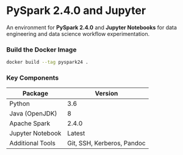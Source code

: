 # PySpark 2.4.0 and Jupyter

An environment for **PySpark 2.4.0** and **Jupyter Notebooks** for data engineering and data science workflow experimentation.

### Build the Docker Image
```bash
docker build --tag pyspark24 .
```

### **Key Components**

| **Package**       | **Version**   |
|--------------------|---------------|
| Python            | 3.6           |
| Java (OpenJDK)    | 8             |
| Apache Spark      | 2.4.0         |
| Jupyter Notebook  | Latest        |
| Additional Tools  | Git, SSH, Kerberos, Pandoc |


